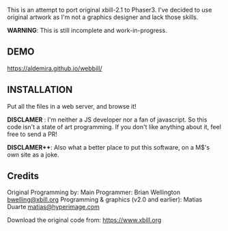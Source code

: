 This is an attempt to port original xbill-2.1 to Phaser3. I've decided to use original artwork as I'm not a graphics designer and lack those skills.

**WARNING**: This is still incomplete and work-in-progress.

## DEMO
https://aldemira.github.io/webbill/

## INSTALLATION 
Put all the files in a web server,  and browse it!

**DISCLAMER** : I'm neither a JS developer nor a fan of javascript. So this code isn't a state of art programming. If you don't like anything about it, feel free to send a PR!

**DISCLAMER++**: Also what a better place to put this software, on a M$'s own site as a joke. 

## Credits
Original Programming by:
  Main Programmer:
      Brian Wellington <bwelling@xbill.org>
  Programming & graphics (v2.0 and earlier):
      Matias Duarte <matias@hyperimage.com>

Download the original code from: https://www.xbill.org
